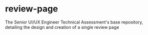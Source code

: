 # review-page

The Senior UI/UX Engineer Technical Assessment's base repository, detailing the design and creation of a single review page
